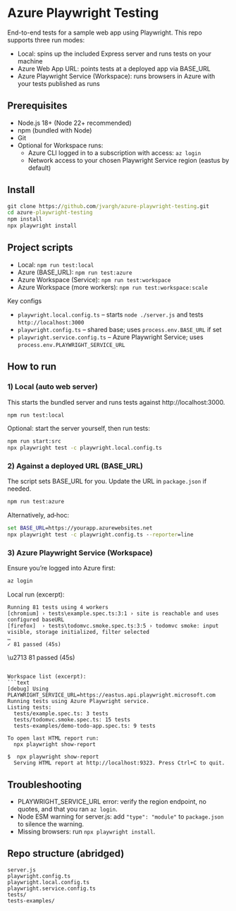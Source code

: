 # Azure Playwright Testing

End-to-end tests for a sample web app using Playwright. This repo supports three run modes:
- Local: spins up the included Express server and runs tests on your machine
- Azure Web App URL: points tests at a deployed app via BASE_URL
- Azure Playwright Service (Workspace): runs browsers in Azure with your tests published as runs

## Prerequisites
- Node.js 18+ (Node 22+ recommended)
- npm (bundled with Node)
- Git
- Optional for Workspace runs:
  - Azure CLI logged in to a subscription with access: `az login`
  - Network access to your chosen Playwright Service region (eastus by default)

## Install
```cmd
git clone https://github.com/jvargh/azure-playwright-testing.git
cd azure-playwright-testing
npm install
npx playwright install
```

## Project scripts
- Local: `npm run test:local`
- Azure (BASE_URL): `npm run test:azure`
- Azure Workspace (Service): `npm run test:workspace`
- Azure Workspace (more workers): `npm run test:workspace:scale`

Key configs
- `playwright.local.config.ts` – starts `node ./server.js` and tests `http://localhost:3000`
- `playwright.config.ts` – shared base; uses `process.env.BASE_URL` if set
- `playwright.service.config.ts` – Azure Playwright Service; uses `process.env.PLAYWRIGHT_SERVICE_URL`

## How to run

### 1) Local (auto web server)
This starts the bundled server and runs tests against http://localhost:3000.
```cmd
npm run test:local
```
Optional: start the server yourself, then run tests:
```cmd
npm run start:src
npx playwright test -c playwright.local.config.ts
```

### 2) Against a deployed URL (BASE_URL)
The script sets BASE_URL for you. Update the URL in `package.json` if needed.
```cmd
npm run test:azure
```
Alternatively, ad‑hoc:
```cmd
set BASE_URL=https://yourapp.azurewebsites.net
npx playwright test -c playwright.config.ts --reporter=line
```

### 3) Azure Playwright Service (Workspace)
Ensure you’re logged into Azure first:
```cmd
az login
```
Local run (excerpt):
```text
Running 81 tests using 4 workers
[chromium] › tests\example.spec.ts:3:1 › site is reachable and uses configured baseURL
[firefox]  › tests\todomvc.smoke.spec.ts:3:5 › todomvc smoke: input visible, storage initialized, filter selected
…
✓ 81 passed (45s)
```

\u2713 81 passed (45s)
```

Workspace list (excerpt):
```text
[debug] Using PLAYWRIGHT_SERVICE_URL=https://eastus.api.playwright.microsoft.com
Running tests using Azure Playwright service.
Listing tests:
  tests/example.spec.ts: 3 tests
  tests/todomvc.smoke.spec.ts: 15 tests
  tests-examples/demo-todo-app.spec.ts: 9 tests

To open last HTML report run:
  npx playwright show-report

$  npx playwright show-report
  Serving HTML report at http://localhost:9323. Press Ctrl+C to quit.
```

## Troubleshooting
- PLAYWRIGHT_SERVICE_URL error: verify the region endpoint, no quotes, and that you ran `az login`.
- Node ESM warning for server.js: add `"type": "module"` to `package.json` to silence the warning.
- Missing browsers: run `npx playwright install`.

## Repo structure (abridged)
```
server.js
playwright.config.ts
playwright.local.config.ts
playwright.service.config.ts
tests/
tests-examples/
```
